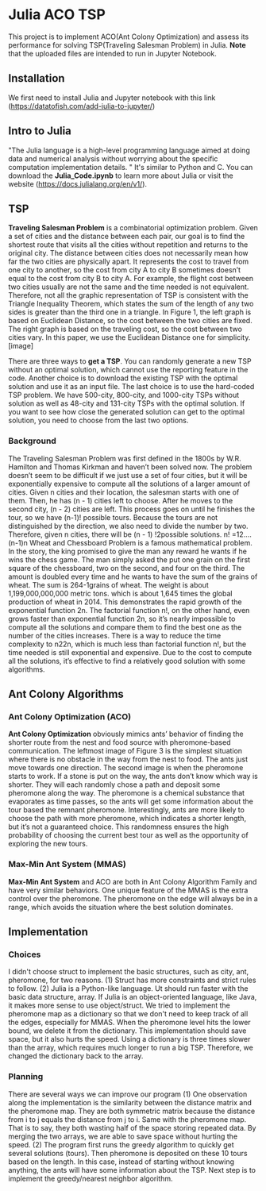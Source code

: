 # Julia ACO TSP
This project is to implement ACO(Ant Colony Optimization) and assess its performance for solving TSP(Traveling Salesman Problem) in Julia. **Note** that the uploaded files are intended to run in Jupyter Notebook.

## Installation
We first need to install Julia and Jupyter notebook with this link (https://datatofish.com/add-julia-to-jupyter/)

## Intro to Julia
"The Julia language is a high-level programming language aimed at doing data and numerical analysis without worrying about the specific computation implementation details. " It's similar to Python and C. You can download the **Julia_Code.ipynb** to learn more about Julia or visit the website (https://docs.julialang.org/en/v1/).

## TSP
**Traveling Salesman Problem** is a combinatorial optimization problem. Given a set of cities and the distance between each pair, our goal is to find the shortest route that visits all the cities without repetition and returns to the original city. The distance between cities does not necessarily mean how far the two cities are physically apart. It represents the cost to travel from one city to another, so the cost from city A to city B sometimes doesn’t equal to the cost from city B to city A. For example, the flight cost between two cities usually are not the same and the time needed is not equivalent. Therefore, not all the graphic representation of TSP is consistent with the Triangle Inequality Theorem, which states the sum of the length of any two sides is greater than the third one in a triangle. In Figure 1, the left graph is based on Euclidean Distance, so the cost between the two cities are fixed. The right graph is based on the traveling cost, so the cost between two cities vary. In this paper, we use the Euclidean Distance one for simplicity. 
[image]

There are three ways to **get a TSP**. You can randomly generate a new TSP without an optimal solution, which cannot use the reporting feature in the code. Another choice is to download the existing TSP with the optimal solution and use it as an input file. The last choice is to use the hard-coded TSP problem. We have 500-city, 800-city, and 1000-city TSPs without solution as well as 48-city and 131-city TSPs with the optimal solution. If you want to see how close the generated solution can get to the optimal solution, you need to choose from the last two options.

### Background
The Traveling Salesman Problem was first defined in the 1800s by W.R. Hamilton and Thomas Kirkman and haven’t been solved now. The problem doesn’t seem to be difficult if we just use a set of four cities, but it will be exponentially expensive to compute all the solutions of a larger amount of cities. Given n cities and their location, the salesman starts with one of them. Then, he has (n - 1) cities left to choose. After he moves to the second city, (n - 2) cities are left. This process goes on until he finishes the tour, so we have (n-1)! possible tours. Because the tours are not distinguished by the direction, we also need to divide the number by two. Therefore, given n cities, there will be (n - 1) !2possible solutions. 
n! =12....(n-1)n
Wheat and Chessboard Problem is a famous mathematical problem. In the story, the king promised to give the man any reward he wants if he wins the chess game. The man simply asked the put one grain on the first square of the chessboard, two on the second, and four on the third. The amount is doubled every time and he wants to have the sum of the grains of wheat. The sum is 264-1grains of wheat. The weight is about 1,199,000,000,000 metric tons. which is about 1,645 times the global production of wheat in 2014. This demonstrates the rapid growth of the exponential function 2n. The factorial function n!, on the other hand, even grows faster than exponential function 2n, so it’s nearly impossible to compute all the solutions and compare them to find the best one as the number of the cities increases. 
There is a way to reduce the time complexity to n22n, which is much less than factorial function n!, but the time needed is still exponential and expensive. Due to the cost to compute all the solutions, it’s effective to find a relatively good solution with some algorithms.

## Ant Colony Algorithms
### Ant Colony Optimization (ACO)
**Ant Colony Optimization** obviously mimics ants’ behavior of finding the shorter route from the nest and food source with pheromone-based communication. The leftmost image of Figure 3 is the simplest situation where there is no obstacle in the way from the nest to food. The ants just move towards one direction. The second image is when the pheromone starts to work. If a stone is put on the way, the ants don’t know which way is shorter. They will each randomly chose a path and deposit some pheromone along the way. The pheromone is a chemical substance that evaporates as time passes, so the ants will get some information about the tour based the remnant pheromone. Interestingly, ants are more likely to choose the path with more pheromone, which indicates a shorter length, but it’s not a guaranteed choice. This randomness ensures the high probability of choosing the current best tour as well as the opportunity of exploring the new tours.

### Max-Min Ant System (MMAS)
**Max-Min Ant System** and ACO are both in Ant Colony Algorithm Family and have very similar behaviors. One unique feature of the MMAS is the extra control over the pheromone. The pheromone on the edge will always be in a range, which avoids the situation where the best solution dominates. 

## Implementation
### Choices
I didn't choose struct to implement the basic structures, such as city, ant, pheromone, for two reasons. (1) Struct has more constraints and strict rules to follow. (2) Julia is a Python-like language. Ut should run faster with the basic data structure, array. If Julia is an object-oriented language, like Java, it makes more sense to use object/struct.
We tried to implement the pheromone map as a dictionary so that we don't need to keep track of all the edges, especially for MMAS. When the pheromone level hits the lower bound, we delete it from the dictionary. This implementation should save space, but it also hurts the speed. Using a dictionary is three times slower than the array, which requires much longer to run a big TSP. Therefore, we changed the dictionary back to the array. 


### Planning
There are several ways we can improve our program
(1) One observation along the implementation is the similarity between the distance matrix and the pheromone map. They are both symmetric matrix because the distance from i to j equals the distance from j to i. Same with the pheromone map. That is to say, they both wasting half of the space storing repeated data. By merging the two arrays, we are able to save space without hurting the speed.
(2) The program first runs the greedy algorithm to quickly get several solutions (tours). Then pheromone is deposited on these 10 tours based on the length. In this case, instead of starting without knowing anything, the ants will have some information about the TSP. Next step is to implement the greedy/nearest neighbor algorithm.
